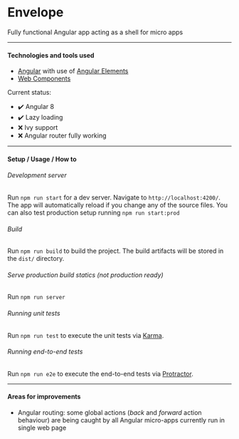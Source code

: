 Envelope 
==============================================================================================

Fully functional Angular app acting as a shell for micro apps

---
#### Technologies and tools used

- [Angular](https://angular.io/) with use of [Angular Elements](https://angular.io/guide/elements)
- [Web Components](https://developer.mozilla.org/en-US/docs/Web/Web_Components)

Current status:
- :heavy_check_mark: Angular 8
- :heavy_check_mark: Lazy loading
- :x: Ivy support
- :x: Angular router fully working

---
#### Setup / Usage / How to

###### Development server

Run `npm run start` for a dev server. Navigate to `http://localhost:4200/`.
The app will automatically reload if you change any of the source files.
You can also test production setup running `npm run start:prod`

###### Build

Run `npm run build` to build the project.
The build artifacts will be stored in the `dist/` directory.

###### Serve production build statics (not production ready)

Run `npm run server`

###### Running unit tests

Run `npm run test` to execute the unit tests via [Karma](https://karma-runner.github.io).

###### Running end-to-end tests

Run `npm run e2e` to execute the end-to-end tests via [Protractor](http://www.protractortest.org/).

---
#### Areas for improvements

- Angular routing: some global actions (_back_ and _forward_ action behaviour) 
are being caught by all Angular micro-apps currently run in single web page

